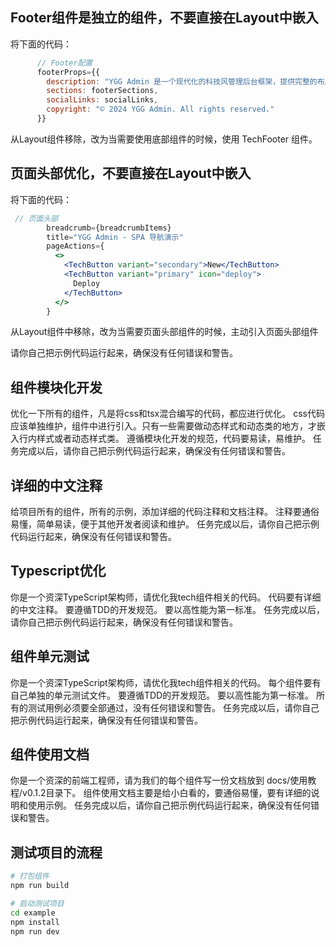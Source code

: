 ## Footer组件是独立的组件，不要直接在Layout中嵌入

将下面的代码：
```jsx
      // Footer配置
      footerProps={{
        description: "YGG Admin 是一个现代化的科技风管理后台框架，提供完整的布局解决方案和组件库。",
        sections: footerSections,
        socialLinks: socialLinks,
        copyright: "© 2024 YGG Admin. All rights reserved."
      }}

```

从Layout组件移除，改为当需要使用底部组件的时候，使用 TechFooter 组件。


## 页面头部优化，不要直接在Layout中嵌入

将下面的代码：
```jsx
 // 页面头部
        breadcrumb={breadcrumbItems}
        title="YGG Admin - SPA 导航演示"
        pageActions={
          <>
            <TechButton variant="secondary">New</TechButton>
            <TechButton variant="primary" icon="deploy">
              Deploy
            </TechButton>
          </>
        }
```

从Layout组件中移除，改为当需要页面头部组件的时候，主动引入页面头部组件

请你自己把示例代码运行起来，确保没有任何错误和警告。

## 组件模块化开发
优化一下所有的组件，凡是将css和tsx混合编写的代码，都应进行优化。
css代码应该单独维护，组件中进行引入。只有一些需要做动态样式和动态类的地方，才嵌入行内样式或者动态样式类。
遵循模块化开发的规范，代码要易读，易维护。
任务完成以后，请你自己把示例代码运行起来，确保没有任何错误和警告。


## 详细的中文注释
给项目所有的组件，所有的示例，添加详细的代码注释和文档注释。
注释要通俗易懂，简单易读，便于其他开发者阅读和维护。
任务完成以后，请你自己把示例代码运行起来，确保没有任何错误和警告。

## Typescript优化
你是一个资深TypeScript架构师，请优化我tech组件相关的代码。
代码要有详细的中文注释。
要遵循TDD的开发规范。
要以高性能为第一标准。
任务完成以后，请你自己把示例代码运行起来，确保没有任何错误和警告。

## 组件单元测试
你是一个资深TypeScript架构师，请优化我tech组件相关的代码。
每个组件要有自己单独的单元测试文件。
要遵循TDD的开发规范。
要以高性能为第一标准。
所有的测试用例必须要全部通过，没有任何错误和警告。
任务完成以后，请你自己把示例代码运行起来，确保没有任何错误和警告。

## 组件使用文档
你是一个资深的前端工程师，请为我们的每个组件写一份文档放到 docs/使用教程/v0.1.2目录下。
组件使用文档主要是给小白看的，要通俗易懂，要有详细的说明和使用示例。
任务完成以后，请你自己把示例代码运行起来，确保没有任何错误和警告。


## 测试项目的流程
```bash
# 打包组件
npm run build

# 启动测试项目
cd example
npm install
npm run dev
```